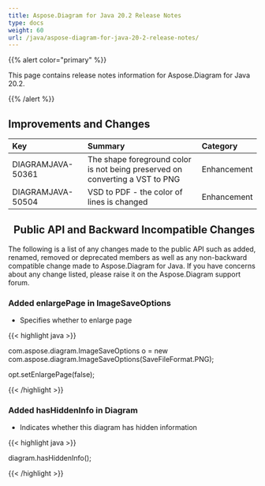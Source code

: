 ```yaml
---
title: Aspose.Diagram for Java 20.2 Release Notes
type: docs
weight: 60
url: /java/aspose-diagram-for-java-20-2-release-notes/
---
```


{{% alert color="primary" %}} 

This page contains release notes information for Aspose.Diagram for Java 20.2.

{{% /alert %}} 
## **Improvements and Changes**

|**Key**|**Summary**|**Category**|
| :- | :- | :- |
|DIAGRAMJAVA-50361|The shape foreground color is not being preserved on converting a VST to PNG|Enhancement|
|DIAGRAMJAVA-50504|VSD to PDF - the color of lines is changed|Enhancement|
## ` `**Public API and Backward Incompatible Changes**
The following is a list of any changes made to the public API such as added, renamed, removed or deprecated members as well as any non-backward compatible change made to Aspose.Diagram for Java. If you have concerns about any change listed, please raise it on the Aspose.Diagram support forum.
### **Added enlargePage in ImageSaveOptions**
- Specifies whether to enlarge page

{{< highlight java >}}

 com.aspose.diagram.ImageSaveOptions o = new com.aspose.diagram.ImageSaveOptions(SaveFileFormat.PNG);

opt.setEnlargePage(false);

{{< /highlight >}}
### **Added hasHiddenInfo in Diagram**
- Indicates whether this diagram has hidden information

{{< highlight java >}}

 diagram.hasHiddenInfo();

{{< /highlight >}}




